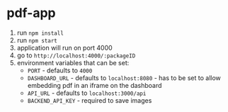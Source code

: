 # pdf-app

1) run `npm install`
2) run `npm start`
3) application will run on port 4000
4) go to `http://localhost:4000/:packageID`
5) environment variables that can be set:
   * `PORT` - defaults to `4000`
   * `DASHBOARD_URL` - defaults to `localhost:8080` - has to be set to allow embedding pdf in an iframe on the dashboard
   * `API_URL` - defaults to `localhost:3000/api`
   * `BACKEND_API_KEY` - required to save images 
